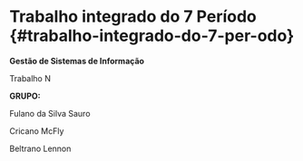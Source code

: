 # Trabalho integrado do 7 Período {#trabalho-integrado-do-7-per-odo}

**Gestão de Sistemas de Informação**

Trabalho N

**GRUPO:**

Fulano da Silva Sauro

Cricano McFly

Beltrano Lennon





